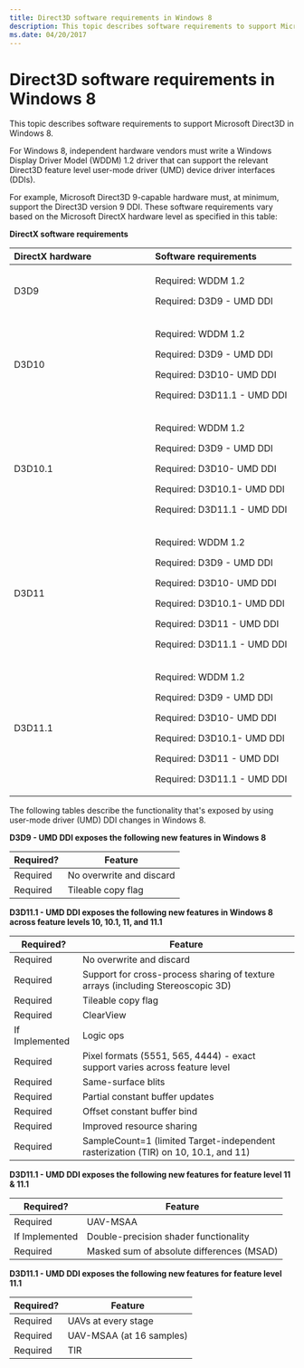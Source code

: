 ```yaml
---
title: Direct3D software requirements in Windows 8
description: This topic describes software requirements to support Microsoft Direct3D in Windows 8.
ms.date: 04/20/2017
---
```


# Direct3D software requirements in Windows 8


This topic describes software requirements to support Microsoft Direct3D in Windows 8.

For Windows 8, independent hardware vendors must write a Windows Display Driver Model (WDDM) 1.2 driver that can support the relevant Direct3D feature level user-mode driver (UMD) device driver interfaces (DDIs).

For example, Microsoft Direct3D 9-capable hardware must, at minimum, support the Direct3D version 9 DDI. These software requirements vary based on the Microsoft DirectX hardware level as specified in this table:

**DirectX software requirements**

<table>
<colgroup>
<col width="50%" />
<col width="50%" />
</colgroup>
<thead>
<tr class="header">
<th align="left">DirectX hardware</th>
<th align="left">Software requirements</th>
</tr>
</thead>
<tbody>
<tr class="odd">
<td align="left">D3D9</td>
<td align="left"><p>Required: WDDM 1.2</p>
<p>Required: D3D9 - UMD DDI</p></td>
</tr>
<tr class="even">
<td align="left">D3D10</td>
<td align="left"><p>Required: WDDM 1.2</p>
<p>Required: D3D9 - UMD DDI</p>
<p>Required: D3D10- UMD DDI</p>
<p>Required: D3D11.1 - UMD DDI</p></td>
</tr>
<tr class="odd">
<td align="left">D3D10.1</td>
<td align="left"><p>Required: WDDM 1.2</p>
<p>Required: D3D9 - UMD DDI</p>
<p>Required: D3D10- UMD DDI</p>
<p>Required: D3D10.1- UMD DDI</p>
<p>Required: D3D11.1 - UMD DDI</p></td>
</tr>
<tr class="even">
<td align="left">D3D11</td>
<td align="left"><p>Required: WDDM 1.2</p>
<p>Required: D3D9 - UMD DDI</p>
<p>Required: D3D10- UMD DDI</p>
<p>Required: D3D10.1- UMD DDI</p>
<p>Required: D3D11 - UMD DDI</p>
<p>Required: D3D11.1 - UMD DDI</p></td>
</tr>
<tr class="odd">
<td align="left">D3D11.1</td>
<td align="left"><p>Required: WDDM 1.2</p>
<p>Required: D3D9 - UMD DDI</p>
<p>Required: D3D10- UMD DDI</p>
<p>Required: D3D10.1- UMD DDI</p>
<p>Required: D3D11 - UMD DDI</p>
<p>Required: D3D11.1 - UMD DDI</p></td>
</tr>
</tbody>
</table>

 

The following tables describe the functionality that's exposed by using user-mode driver (UMD) DDI changes in Windows 8.

**D3D9 - UMD DDI exposes the following new features in Windows 8**

| Required? | Feature                  |
|-----------|--------------------------|
| Required  | No overwrite and discard |
| Required  | Tileable copy flag       |

 

**D3D11.1 - UMD DDI exposes the following new features in Windows 8 across feature levels 10, 10.1, 11, and 11.1**

| Required?      | Feature                                                                            |
|----------------|------------------------------------------------------------------------------------|
| Required       | No overwrite and discard                                                           |
| Required       | Support for cross-process sharing of texture arrays (including Stereoscopic 3D)    |
| Required       | Tileable copy flag                                                                 |
| Required       | ClearView                                                                          |
| If Implemented | Logic ops                                                                          |
| Required       | Pixel formats (5551, 565, 4444) - exact support varies across feature level        |
| Required       | Same-surface blits                                                                 |
| Required       | Partial constant buffer updates                                                    |
| Required       | Offset constant buffer bind                                                        |
| Required       | Improved resource sharing                                                          |
| Required       | SampleCount=1 (limited Target-independent rasterization (TIR) on 10, 10.1, and 11) |

 

**D3D11.1 - UMD DDI exposes the following new features for feature level 11 & 11.1**

| Required?      | Feature                                   |
|----------------|-------------------------------------------|
| Required       | UAV-MSAA                                  |
| If Implemented | Double-precision shader functionality     |
| Required       | Masked sum of absolute differences (MSAD) |

 

**D3D11.1 - UMD DDI exposes the following new features for feature level 11.1**

| Required? | Feature                  |
|-----------|--------------------------|
| Required  | UAVs at every stage      |
| Required  | UAV-MSAA (at 16 samples) |
| Required  | TIR                      |

 

 

 





